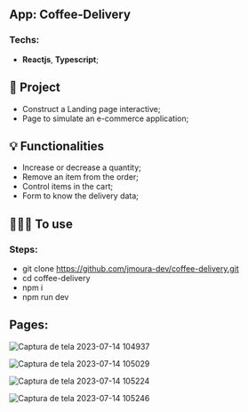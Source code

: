## App: Coffee-Delivery

### Techs:
- **Reactjs**, **Typescript**;

## 📁 Project

- Construct a Landing page interactive;
- Page to simulate an e-commerce application;

## 💡 Functionalities

- Increase or decrease a quantity;
- Remove an item from the order;
- Control items in the cart;
- Form to know the delivery data;

## 👨🏽‍💻 To use
### Steps:
- git clone https://github.com/jmoura-dev/coffee-delivery.git
- cd coffee-delivery
- npm i
- npm run dev

## Pages:
![Captura de tela 2023-07-14 104937](https://github.com/jmoura-dev/coffee-delivery/assets/72841857/03609593-effc-47ce-a894-d761ea2e647d)

![Captura de tela 2023-07-14 105029](https://github.com/jmoura-dev/coffee-delivery/assets/72841857/b32868df-b3e1-4fcc-854b-1bc9fe911434)

![Captura de tela 2023-07-14 105224](https://github.com/jmoura-dev/coffee-delivery/assets/72841857/8d8fb8c4-3222-43b5-bd9b-44d9cba2abca)

![Captura de tela 2023-07-14 105246](https://github.com/jmoura-dev/coffee-delivery/assets/72841857/3e92f56e-5510-413f-bc57-15731042dca1)
